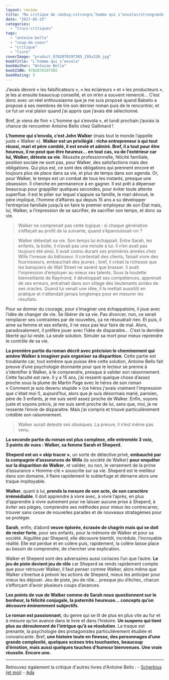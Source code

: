```yaml
---
layout: review
title: "Ma critique de «&nbsp;<strong>L’homme qui s’envola</strong>&nbsp;» d'<em>Antoine Bello</em>"
date: "2017-05-25"
categories: 
  - "trucs-critiques"
tags: 
  - "antoine-bello"
  - "coup-de-coeur"
  - "critique"
  - "livre"
coverImage: "product_9782070197385_195x320.jpg"
bookTitle: "L’homme qui s’envola"
bookAuthor: "Antoine Bello"
bookISBN: 9782070197385  
bookRating: 5
---
```


J’avais dévoré « les falsificateurs », « les éclaireurs » et « les producteurs », je les ai ensuite beaucoup conseillé, et on m’en a souvent remercié... C’est donc avec un réel enthousiasme que je me suis proposé quand Babelio a proposé à ses membres de lire son dernier roman puis de le rencontrer, et ce fut un vrai plaisir quand j’ai appris que j’avais été sélectionné.

Bref, je viens de finir « L’homme qui s’envola », et lundi prochain j’aurais la chance de rencontrer Antoine Bello chez Gallimard !

**L’homme qui s’envola, c’est John Walker** (mais tout le monde l’appelle juste « Walker »). **Walker est un privilégié : riche entrepreneur à qui tout réussi, mari et père comblé, il est envié et admiré. Bref, il a tout pour être heureux, il ne peut que être heureux... en tout cas, vu de l’extérieur car lui, Walker, déteste sa vie**. Réussite professionnelle, félicité familiale, position sociale ne sont pas, pour Walker, des satisfactions mais des obligations. Qui plus est, ce sont des obligations qui prennent encore et toujours plus de place dans sa vie, et plus de temps dans son agenda. Or, pour Walker, le temps est un combat de tous les instants, presque une obsession. Il cherche en permanence à en gagner. Il est prêt à dépenser beaucoup pour grappiller quelques secondes, pour éviter toute attente superflue. Il est le pilier sur lequel s’appuie sa famille, le mari dévoué, le père impliqué, l’homme d’affaires qui depuis 15 ans a su développer l’entreprise familiale jusqu’à en faire le premier employeur de son État mais, lui, Walker, a l’impression de se sacrifier, de sacrifier son temps, et donc sa vie.

<blockquote class="citation">Walker ne comprenait pas cette logique : si chaque génération s’effaçait au profit de la suivante, quand s’épanouissait-on&nbsp;?</blockquote>

<blockquote class="citation">Walker détestait sa vie. Son temps lui échappait. Entre Sarah, les enfants, la boîte, il n’avait pas une minute à lui. Il n’en avait pas toujours été ainsi. Il avait connu durant ses premières années chez Wills l’ivresse du bâtisseur. Il contentait des clients, faisait vivre des fournisseurs, embauchait des jeunes ; bref, il créait la richesse que les banquiers de Wall Street ne savent que brasser. Il avait l’impression d’employer au mieux ses talents. Sous la houlette bienveillante de Raymond, il développait ses compétences, apprenait de ses erreurs, entraînait dans son sillage des lieutenants avides de ses oracles. Quand lui venait une idée, il la mettait aussitôt en pratique et n’attendait jamais longtemps pour en mesurer les résultats.</blockquote>

Pour se donner du courage, pour s’imaginer une échappatoire, il joue avec l’idée de changer de vie. Se libérer de sa vie. Pas divorcer, non, ce serait remplacer ses contraintes par de nouvelles, ça ne résoudrait rien. Et puis, il aime sa femme et ses enfants, il ne veux pas leur faire de mal. Alors, paradoxalement, il préfère jouer avec l’idée de disparaitre... C’est la dernière liberté qui lui reste. La seule solution. Simuler sa mort pour mieux reprendre le contrôle de sa vie.

**La première partie du roman décrit avec précision le cheminement qui amène Walker à imaginer puis organiser sa disparition**. Cette partie est troublante car, tout extrême que puisse être cette solution, Antoine Bello fait preuve d’une psychologie étonnante pour que le lecteur se prenne à s’identifier à Walker, à le comprendre, presque à valider son raisonnement. Cette faculté est rare. Il y a 15 ans, j’ai ressenti quelque chose d’assez proche sous la plume de Martin Page avec le héros de son roman « Comment je suis devenu stupide » (ce héros j'avais vraiment l'impression que c'était moi !), aujourd’hui, alors que je suis désormais marié, parisien, père de 3 enfants, je me suis senti assez proche de Walker. Enfin, soyons juste et soyons précis, je me suis senti proche de lui, sans que, moi, je ne ressente l’envie de disparaitre. Mais j’ai compris et trouvé particulièrement crédible son raisonnement.

<blockquote class="citation">Walker aurait detesté ses obsèques. La preuve, il n’est même pas venu.</blockquote>

**La seconde partie du roman est plus complexe, elle entremèle 3 voix, 3 points de vues : Walker, sa femme Sarah et Sheperd.**

**Sheperd est un « skip tracer »**, un sorte de détective privé, **embauché par la compagnie d’assurances de Wills** (la société de Walker) **pour enquêter sur la disparition de Walker**, et valider, ou non, le versement de la prime d’assurance « Homme-clé » souscrite sur sa vie. Sheperd est le meilleur dans son domaine, il flaire rapidement le subterfuge et démarre alors une traque impitoyable.

**Walker**, quant à lui, **prends la mesure de son acte, de son caractère irrémédiable**. Il doit apprendre à vivre avec, à vivre l’après, en plus d’apprendre à vivre autrement pour ne laisser aucune prise à Sheperd, à éviter ses pièges, comprendre ses méthodes pour mieux les contrecarrer, trouver sans cesse de nouvelles parades et de nouveaux stratagèmes pour se protéger.

**Sarah**, enfin, d’abord **veuve éplorée, écrasée de chagrin mais qui se doit de rester forte**, pour ses enfants, pour la mémoire de Walker et pour sa société. Aiguillée par Sheperd, elle découvre bientôt, incrédule, l’incroyable réalité. Elle est perdue et en colère puis, rapidement, la colère laisse place au besoin de comprendre, de chercher une explication.

Walker et Sheperd sont des adversaires aussi coriaces l’un que l’autre. **Le jeu de piste devient jeu de rôle** car Sheperd se rends rapidement compte que pour retrouver Walker, il faut penser comme Walker, alors même que Walker s’évertue à prévoir les actions de Sheperd, mieux les anticiper pour mieux les déjouer. Jeu de piste, jeu de rôle... presque jeu d’échec, chacun s’efforçant d’avoir plusieurs coups d’avances.

**Les points de vue de Walker comme de Sarah nous questionnent sur le bonheur, la félicité conjugale, la paternité heureuse... concepts qu’on découvre éminemment subjectifs**.

**Le roman est passionnant**, du genre qui se lit de plus en plus vite au fur et à mesure qu’on avance dans le livre et dans l’histoire. **Un suspens qui tient plus au déroulement de l’intrigue qu’à sa résolution**. La traque est prenante, la psychologie des protagonistes particulièrement étudiée et convaincante. Bref, **une histoire toute en finesse, des personnages d’une grande complexité, quelques scènes très touchantes, beaucoup d’émotion, mais aussi quelques touches d’humour bienvenues. Une vraie réussite. Encore une.**

* * *

Retrouvez également la critique d'autres livres d'Antoine Bello : - [Scherbius (et moi)](https://www.6x8.org/2018/11/ma-critique-de-scherbius-et-moi-dantoine-bello/) - [Ada](https://www.6x8.org/2017/08/ma-critique-de-ada-dantoine-bello/)

